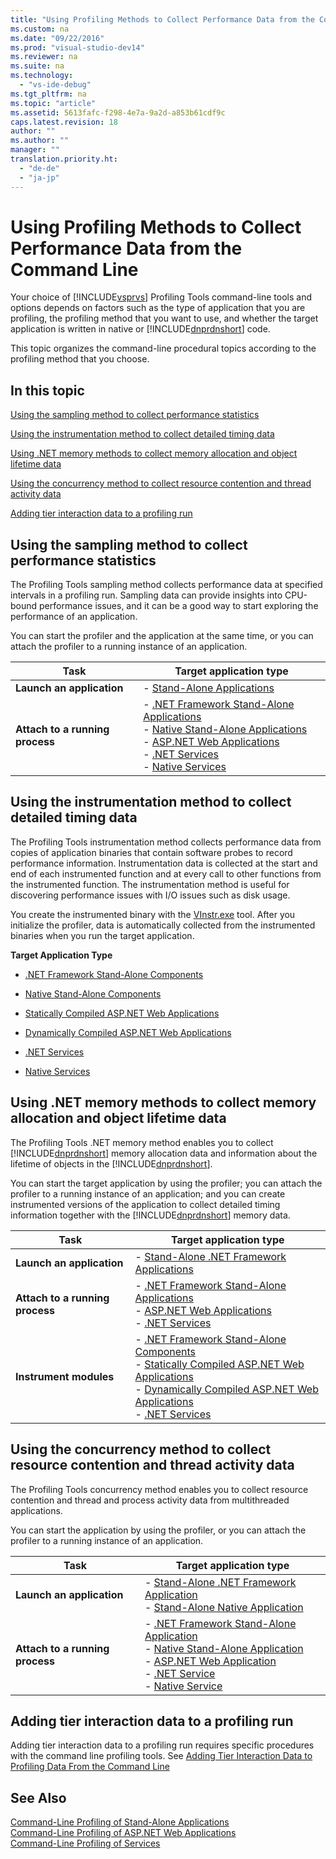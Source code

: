```yaml
---
title: "Using Profiling Methods to Collect Performance Data from the Command Line"
ms.custom: na
ms.date: "09/22/2016"
ms.prod: "visual-studio-dev14"
ms.reviewer: na
ms.suite: na
ms.technology: 
  - "vs-ide-debug"
ms.tgt_pltfrm: na
ms.topic: "article"
ms.assetid: 5613fafc-f298-4e7a-9a2d-a853b61cdf9c
caps.latest.revision: 18
author: ""
ms.author: ""
manager: ""
translation.priority.ht: 
  - "de-de"
  - "ja-jp"
---
```

# Using Profiling Methods to Collect Performance Data from the Command Line
Your choice of [!INCLUDE[vsprvs](../vs140/includes/vsprvs_md.md)] Profiling Tools command-line tools and options depends on factors such as the type of application that you are profiling, the profiling method that you want to use, and whether the target application is written in native or [!INCLUDE[dnprdnshort](../vs140/includes/dnprdnshort_md.md)] code.  
  
 This topic organizes the command-line procedural topics according to the profiling method that you choose.  
  
## In this topic  
 [Using the sampling method to collect performance statistics](#BKMK_Using_the_sampling_method_to_collect_performance_statistics)  
  
 [Using the instrumentation method to collect detailed timing data](#BKMK_Using_the_instrumentation_method_to_collect_detailed_timing_data)  
  
 [Using .NET memory methods to collect memory allocation and object lifetime data](#BKMK_Using__NET_memory_methods_to_collect_memory_allocation_and_object_lifetime_data)  
  
 [Using the concurrency method to collect resource contention and thread activity data](#BKMK_Using_the_concurrency_method_to_collect_resource_contention_and_thread_activity_data)  
  
 [Adding tier interaction data to a profiling run](#BKMK_Adding_tier_interaction_data_to_a_profiling_run)  
  
##  <a name="BKMK_Using_the_sampling_method_to_collect_performance_statistics"></a> Using the sampling method to collect performance statistics  
 The Profiling Tools sampling method collects performance data at specified intervals in a profiling run. Sampling data can provide insights into CPU-bound performance issues, and it can be a good way to start exploring the performance of an application.  
  
 You can start the profiler and the application at the same time, or you can attach the profiler to a running instance of an application.  
  
|Task|Target application type|  
|----------|-----------------------------|  
|**Launch an application**|-   [Stand-Alone Applications](../vs140/how-to--launch-a-stand-alone-application-with-the-profiler-and-collect-application-statistics-by-using-the-command-line.md)|  
|**Attach to a running process**|-   [.NET Framework Stand-Alone Applications](../vs140/how-to--attach-the-profiler-to-a-.net-framework-stand-alone-application-and-collect-application-statistics-by-using-the-command-line.md)<br />-   [Native Stand-Alone Applications](../vs140/how-to--attach-the-profiler-to-a-native-stand-alone-application-and-collect-application-statistics-by-using-the-command-line.md)<br />-   [ASP.NET Web Applications](../vs140/how-to--attach-the-profiler-to-an-asp.net-web-application-to-collect-application-statistics-by-using-the-command-line.md)<br />-   [.NET Services](../vs140/how-to--attach-the-profiler-to-a-.net-service-to-collect-application-statistics-by-using-the-command-line.md)<br />-   [Native Services](../vs140/how-to--attach-the-profiler-to-a-native-service-to-collect-application-statistics-by-using-the-command-line.md)|  
  
##  <a name="BKMK_Using_the_instrumentation_method_to_collect_detailed_timing_data"></a> Using the instrumentation method to collect detailed timing data  
 The Profiling Tools instrumentation method collects performance data from copies of application binaries that contain software probes to record performance information. Instrumentation data is collected at the start and end of each instrumented function and at every call to other functions from the instrumented function. The instrumentation method is useful for discovering performance issues with I/O issues such as disk usage.  
  
 You create the instrumented binary with the [VInstr.exe](../vs140/vsinstr.md) tool. After you initialize the profiler, data is automatically collected from the instrumented binaries when you run the target application.  
  
 **Target Application Type**  
  
-   [.NET Framework Stand-Alone Components](../vs140/how-to--instrument-a-stand-alone-.net-framework-component-and-collect-timing-data-with-the-profiler-from-the-command-line.md)  
  
-   [Native Stand-Alone Components](../vs140/how-to--instrument-a-native-stand-alone-component-and-collect-timing-data-with-the-profiler-from-the-command-line.md)  
  
-   [Statically Compiled ASP.NET Web Applications](../vs140/how-to--instrument-a-statically-compiled-asp.net-web-application-and-collect-detailed-timing-data-with-the-profiler-by-using-the-command-line.md)  
  
-   [Dynamically Compiled ASP.NET Web Applications](../vs140/how-to--instrument-a-dynamically-compiled-asp.net-web-application-and-collect-detailed-timing-data-with-the-profiler-by-using-the-command-line.md)  
  
-   [.NET Services](../vs140/how-to--instrument-a-.net-service-and-collect-detailed-timing-data-by-using-the-profiler-command-line.md)  
  
-   [Native Services](../vs140/how-to--instrument-a-native-service-and-collect-detailed-timing-data-by-using-the-profiler-command-line.md)  
  
##  <a name="BKMK_Using__NET_memory_methods_to_collect_memory_allocation_and_object_lifetime_data"></a> Using .NET memory methods to collect memory allocation and object lifetime data  
 The Profiling Tools .NET memory method enables you to collect [!INCLUDE[dnprdnshort](../vs140/includes/dnprdnshort_md.md)] memory allocation data and information about the lifetime of objects in the [!INCLUDE[dnprdnshort](../vs140/includes/dnprdnshort_md.md)].  
  
 You can start the target application by using the profiler; you can attach the profiler to a running instance of an application; and you can create instrumented versions of the application to collect detailed timing information together with the [!INCLUDE[dnprdnshort](../vs140/includes/dnprdnshort_md.md)] memory data.  
  
|Task|Target application type|  
|----------|-----------------------------|  
|**Launch an application**|-   [Stand-Alone .NET Framework Applications](../vs140/how-to--launch-a-stand-alone-.net-framework-application-with-the-profiler-to-collect-memory-data-by-using-the-command-line.md)|  
|**Attach to a running process**|-   [.NET Framework Stand-Alone Applications](../vs140/how-to--attach-the-profiler-to-a-.net-framework-stand-alone-application-to-collect-memory-data-by-using-the-command-line.md)<br />-   [ASP.NET Web Applications](../vs140/how-to--attach-the-profiler-to-an-asp.net-web-application-to-collect-memory-data-by-using-the-command-line.md)<br />-   [.NET Services](../vs140/how-to--attach-the-profiler-to-a-.net-service-to-collect-memory-data-by-using-the-command-line.md)|  
|**Instrument modules**|-   [.NET Framework Stand-Alone Components](../vs140/how-to--instrument-a-stand-alone-.net-framework-component-and-collect-memory-data-with-the-profiler-by-using-the-command-line.md)<br />-   [Statically Compiled ASP.NET Web Applications](../vs140/how-to--instrument-a-statically-compiled-asp.net-web-application-and-collect-memory-data-by-using-the-profiler-command-line.md)<br />-   [Dynamically Compiled ASP.NET Web Applications](../vs140/how-to--instrument-a-dynamically-compiled-asp.net-web-application-and-collect-memory-data-by-using-the-profiler-command-line.md)<br />-   [.NET Services](../vs140/how-to--instrument-a-.net-framework-service-and-collect-memory-data-by-using-the-profiler-command-line.md)|  
  
##  <a name="BKMK_Using_the_concurrency_method_to_collect_resource_contention_and_thread_activity_data"></a> Using the concurrency method to collect resource contention and thread activity data  
 The Profiling Tools concurrency method enables you to collect resource contention and thread and process activity data from multithreaded applications.  
  
 You can start the application by using the profiler, or you can attach the profiler to a running instance of an application.  
  
|Task|Target application type|  
|----------|-----------------------------|  
|**Launch an application**|-   [Stand-Alone .NET Framework Application](../vs140/how-to--launch-a-stand-alone-.net-framework-application-with-the-profiler-to-collect-concurrency-data-by-using-the-command-line.md)<br />-   [Stand-Alone Native Application](../vs140/how-to--launch-a-stand-alone-native-application-with-the-profiler-to-collect-concurrency-data-by-using-the-command-line.md)|  
|**Attach to a running process**|-   [.NET Framework Stand-Alone Application](../vs140/how-to--attach-the-profiler-to-a-.net-framework-stand-alone-application-to-collect-concurrency-data-by-using-the-command-line.md)<br />-   [Native Stand-Alone Application](../vs140/how-to--attach-the-profiler-to-a-native-stand-alone-application-and-collect-concurrency-data-by-using-the-command-line.md)<br />-   [ASP.NET Web Application](../vs140/how-to--attach-the-profiler-to-an-asp.net-web-application-to-collect-concurrency-data-by-using-the-command-line.md)<br />-   [.NET Service](../vs140/how-to--attach-the-profiler-to-a-.net-service-to-collect-concurrency-data-by-using-the-command-line.md)<br />-   [Native Service](../vs140/how-to--attach-the-profiler-to-a-native-service-to-collect-concurrency-data-by-using-the-command-line.md)|  
  
##  <a name="BKMK_Adding_tier_interaction_data_to_a_profiling_run"></a> Adding tier interaction data to a profiling run  
 Adding tier interaction data to a profiling run requires specific procedures with the command line profiling tools. See [Adding Tier Interaction Data to Profiling Data From the Command Line](../vs140/adding-tier-interaction-data-from-the-command-line.md)  
  
## See Also  
 [Command-Line Profiling of Stand-Alone Applications](../vs140/command-line-profiling-of-stand-alone-applications.md)   
 [Command-Line Profiling of ASP.NET Web Applications](../vs140/command-line-profiling-of-asp.net-web-applications.md)   
 [Command-Line Profiling of Services](../vs140/command-line-profiling-of-services.md)